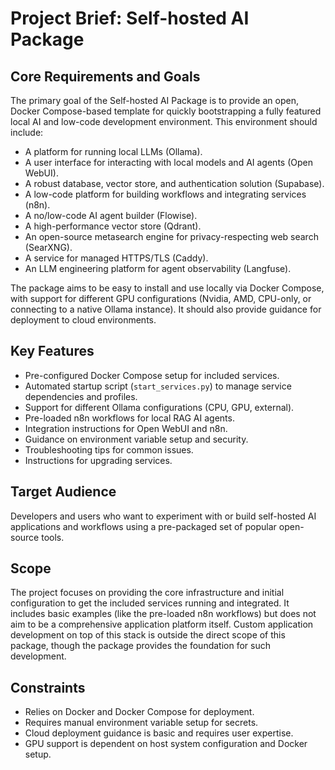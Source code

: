 # Project Brief: Self-hosted AI Package

## Core Requirements and Goals

The primary goal of the Self-hosted AI Package is to provide an open, Docker Compose-based template for quickly bootstrapping a fully featured local AI and low-code development environment. This environment should include:

*   A platform for running local LLMs (Ollama).
*   A user interface for interacting with local models and AI agents (Open WebUI).
*   A robust database, vector store, and authentication solution (Supabase).
*   A low-code platform for building workflows and integrating services (n8n).
*   A no/low-code AI agent builder (Flowise).
*   A high-performance vector store (Qdrant).
*   An open-source metasearch engine for privacy-respecting web search (SearXNG).
*   A service for managed HTTPS/TLS (Caddy).
*   An LLM engineering platform for agent observability (Langfuse).

The package aims to be easy to install and use locally via Docker Compose, with support for different GPU configurations (Nvidia, AMD, CPU-only, or connecting to a native Ollama instance). It should also provide guidance for deployment to cloud environments.

## Key Features

*   Pre-configured Docker Compose setup for included services.
*   Automated startup script (`start_services.py`) to manage service dependencies and profiles.
*   Support for different Ollama configurations (CPU, GPU, external).
*   Pre-loaded n8n workflows for local RAG AI agents.
*   Integration instructions for Open WebUI and n8n.
*   Guidance on environment variable setup and security.
*   Troubleshooting tips for common issues.
*   Instructions for upgrading services.

## Target Audience

Developers and users who want to experiment with or build self-hosted AI applications and workflows using a pre-packaged set of popular open-source tools.

## Scope

The project focuses on providing the core infrastructure and initial configuration to get the included services running and integrated. It includes basic examples (like the pre-loaded n8n workflows) but does not aim to be a comprehensive application platform itself. Custom application development on top of this stack is outside the direct scope of this package, though the package provides the foundation for such development.

## Constraints

*   Relies on Docker and Docker Compose for deployment.
*   Requires manual environment variable setup for secrets.
*   Cloud deployment guidance is basic and requires user expertise.
*   GPU support is dependent on host system configuration and Docker setup.
